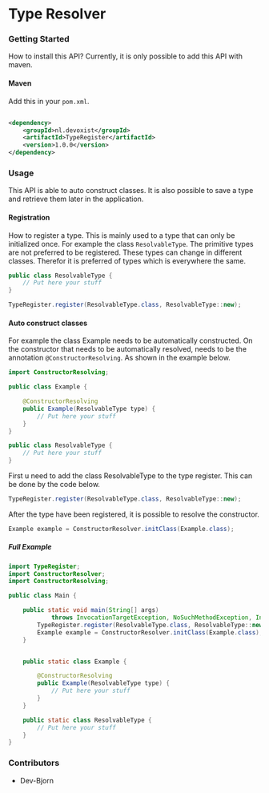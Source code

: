 # Type Resolver

### Getting Started

How to install this API? Currently, it is only possible to add this API with maven.

#### Maven

Add this in your `pom.xml`.

```xml

<dependency>
    <groupId>nl.devoxist</groupId>
    <artifactId>TypeRegister</artifactId>
    <version>1.0.0</version>
</dependency>
```

### Usage

This API is able to auto construct classes. It is also possible to save a type and retrieve them later in the
application.

#### Registration

How to register a type. This is mainly used to a type that can only be initialized once. For example the
class `ResolvableType`. The primitive types are not preferred to be registered. These types can change in different
classes. Therefor it is preferred of types which is everywhere the same.

```java
public class ResolvableType {
    // Put here your stuff
}
```

```java 
TypeRegister.register(ResolvableType.class, ResolvableType::new);
```

#### Auto construct classes

For example the class Example needs to be automatically constructed. On the constructor that needs to be automatically
resolved, needs to be the annotation `@ConstructorResolving`. As shown in the example below.

```java
import ConstructorResolving;

public class Example {

    @ConstructorResolving
    public Example(ResolvableType type) {
        // Put here your stuff
    }
}
```

```java
public class ResolvableType {
    // Put here your stuff
}
```

First u need to add the class ResolvableType to the type register. This can be done by the code below.

```java 
TypeRegister.register(ResolvableType.class, ResolvableType::new);
```

After the type have been registered, it is possible to resolve the constructor.

```java 
Example example = ConstructorResolver.initClass(Example.class);
```

##### Full Example

```java
import TypeRegister;
import ConstructorResolver;
import ConstructorResolving;

public class Main {

    public static void main(String[] args)
            throws InvocationTargetException, NoSuchMethodException, InstantiationException, IllegalAccessException {
        TypeRegister.register(ResolvableType.class, ResolvableType::new);
        Example example = ConstructorResolver.initClass(Example.class);
    }


    public static class Example {

        @ConstructorResolving
        public Example(ResolvableType type) {
            // Put here your stuff
        }
    }

    public static class ResolvableType {
        // Put here your stuff
    }
}
```

### Contributors

+ Dev-Bjorn
